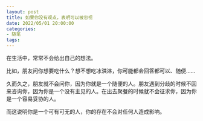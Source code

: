 ```yaml
---
layout: post
title: 如果你没有观点，表明可以被忽视
date: 2022/05/01 20:00:00
categories:
- 随笔
tags:
---
```


在生活中，常常不会给出自己的想法。

比如，朋友问你想要吃什么？想不想吃冰淇淋，你可能都会回答都可以、随便……

久而久之，朋友就不会问你，因为你就是一个随便的人。朋友遇到分歧的时候不回来咨询你，因为你是一个没有主见的人。在出去聚餐的时候就不会征求你，因为你是一个容易妥协的人。



而这说明你是一个可有可无的人，你的存在不会对任何人造成影响。
